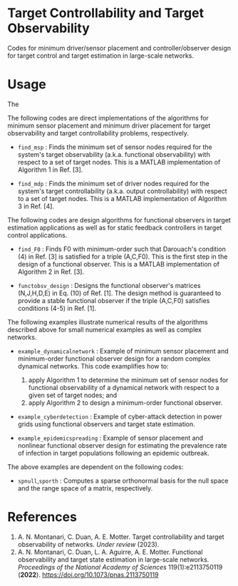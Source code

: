 # Target Controllability and Target Observability
Codes for minimum driver/sensor placement and controller/observer design for target control and target estimation in large-scale networks.

# Usage

The


The following codes are direct implementations of the algorithms for minimum sensor placement and minimum driver placement for target observability and target controllability problems, respectively.

- `find_msp` : Finds the minimum set of sensor nodes required for the system's target observability (a.k.a. functional observability) with respect to a set of target nodes. This is a MATLAB implementation of Algorithm 1 in Ref. [3].

- `find_mdp` : Finds the minimum set of driver nodes required for the system's target controllability (a.k.a. output controllability) with respect to a set of target nodes. This is a MATLAB implementation of Algorithm 3 in Ref. [4]. 


The following codes are design algorithms for functional observers in target estimation applications as well as for static feedback controllers in target control applications.

- `find_F0` : Finds F0 with minimum-order such that Darouach's condition (4) in Ref. [3] is satisfied for a triple (A,C,F0). This is the first step in the design of a functional observer. This is a MATLAB implementation of Algorithm 2 in Ref. [3].

- `functobsv_design` : Designs the functional observer's matrices (N,J,H,D,E) in Eq. (10) of Ref. [1]. The design method is guaranteed to provide a stable functional observer if the triple (A,C,F0) satisfies conditions (4-5) in Ref. [1].




The following examples illustrate numerical results of the algorithms described above for small numerical examples as well as complex networks.

- `example_dynamicalnetwork` : Example of minimum sensor placement and minimum-order functional observer design for a random complex dynamical networks. This code examplifies how to:
    1. apply Algorithm 1 to determine the minimum set of sensor nodes for functional observability of a dynamical network with respect to a given set of target nodes; and
    2. apply Algorithm 2 to design a minimum-order functional observer.

- `example_cyberdetection` : Example of cyber-attack detection in power grids using functional observers and target state estimation.

- `example_epidemicspreading` : Example of sensor placement and nonlinear functional observer design for estimating the prevalence rate of infection in target populations following an epidemic outbreak.




The above examples are dependent on the following codes:

- `spnull`,`sporth` :  Computes a sparse orthonormal basis for the null space and the range space of a matrix, respectively.



# References
1. A. N. Montanari, C. Duan, A. E. Motter. Target controllability and target observability of networks. *Under review* (2023).
2. A. N. Montanari, C. Duan, L. A. Aguirre, A. E. Motter. Functional observability and target state estimation in large-scale networks. *Proceedings of the National Academy of Sciences* 119(1):e2113750119 (**2022**). 
https://doi.org/10.1073/pnas.2113750119
